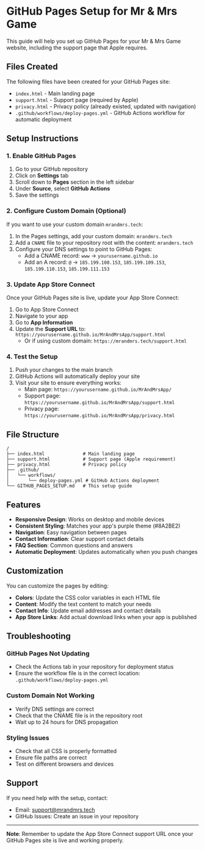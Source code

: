 # GitHub Pages Setup for Mr & Mrs Game

This guide will help you set up GitHub Pages for your Mr & Mrs Game website, including the support page that Apple requires.

## Files Created

The following files have been created for your GitHub Pages site:

- `index.html` - Main landing page
- `support.html` - Support page (required by Apple)
- `privacy.html` - Privacy policy (already existed, updated with navigation)
- `.github/workflows/deploy-pages.yml` - GitHub Actions workflow for automatic deployment

## Setup Instructions

### 1. Enable GitHub Pages

1. Go to your GitHub repository
2. Click on **Settings** tab
3. Scroll down to **Pages** section in the left sidebar
4. Under **Source**, select **GitHub Actions**
5. Save the settings

### 2. Configure Custom Domain (Optional)

If you want to use your custom domain `mrandmrs.tech`:

1. In the Pages settings, add your custom domain: `mrandmrs.tech`
2. Add a `CNAME` file to your repository root with the content: `mrandmrs.tech`
3. Configure your DNS settings to point to GitHub Pages:
   - Add a CNAME record: `www` → `yourusername.github.io`
   - Add an A record: `@` → `185.199.108.153`, `185.199.109.153`, `185.199.110.153`, `185.199.111.153`

### 3. Update App Store Connect

Once your GitHub Pages site is live, update your App Store Connect:

1. Go to App Store Connect
2. Navigate to your app
3. Go to **App Information**
4. Update the **Support URL** to: `https://yourusername.github.io/MrAndMrsApp/support.html`
   - Or if using custom domain: `https://mrandmrs.tech/support.html`

### 4. Test the Setup

1. Push your changes to the main branch
2. GitHub Actions will automatically deploy your site
3. Visit your site to ensure everything works:
   - Main page: `https://yourusername.github.io/MrAndMrsApp/`
   - Support page: `https://yourusername.github.io/MrAndMrsApp/support.html`
   - Privacy page: `https://yourusername.github.io/MrAndMrsApp/privacy.html`

## File Structure

```
/
├── index.html              # Main landing page
├── support.html            # Support page (Apple requirement)
├── privacy.html            # Privacy policy
├── .github/
│   └── workflows/
│       └── deploy-pages.yml # GitHub Actions deployment
└── GITHUB_PAGES_SETUP.md   # This setup guide
```

## Features

- **Responsive Design**: Works on desktop and mobile devices
- **Consistent Styling**: Matches your app's purple theme (#8A2BE2)
- **Navigation**: Easy navigation between pages
- **Contact Information**: Clear support contact details
- **FAQ Section**: Common questions and answers
- **Automatic Deployment**: Updates automatically when you push changes

## Customization

You can customize the pages by editing:

- **Colors**: Update the CSS color variables in each HTML file
- **Content**: Modify the text content to match your needs
- **Contact Info**: Update email addresses and contact details
- **App Store Links**: Add actual download links when your app is published

## Troubleshooting

### GitHub Pages Not Updating
- Check the Actions tab in your repository for deployment status
- Ensure the workflow file is in the correct location: `.github/workflows/deploy-pages.yml`

### Custom Domain Not Working
- Verify DNS settings are correct
- Check that the CNAME file is in the repository root
- Wait up to 24 hours for DNS propagation

### Styling Issues
- Check that all CSS is properly formatted
- Ensure file paths are correct
- Test on different browsers and devices

## Support

If you need help with the setup, contact:
- Email: support@mrandmrs.tech
- GitHub Issues: Create an issue in your repository

---

**Note**: Remember to update the App Store Connect support URL once your GitHub Pages site is live and working properly.
